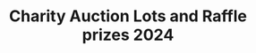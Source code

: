 ---
teaser: "Provisional list of auction lots and raffle prizes."
title: Charity Auction Lots and Raffle prizes 2024
permalink: /news/charity-auction-raffle-2024
description: 
layout: auction
header: no
data: 2024-auction
raffle: 2024-raffle
auctionStart: "2.30 pm"
raffleStart: "4.15 pm"
image:
    title: 2023-childrens-podium.jpg
    thumb: 2023-childrens-podium-thumb.jpg 
    homepage: 2023-childrens-podium.jpg
categories:
    - news
tags:
    - news
    - auction
---